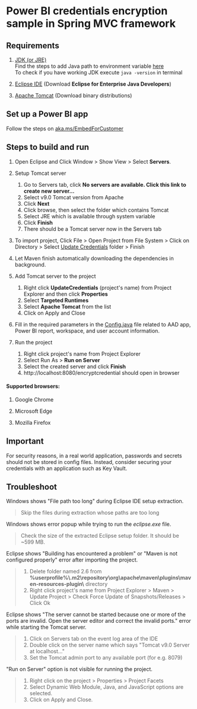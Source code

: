 # Power BI credentials encryption sample in Spring MVC framework

## Requirements

1. [JDK (or JRE)](https://www.oracle.com/java/technologies/javase/javase-jdk8-downloads.html)<br/>
Find the steps to add Java path to environment variable [here](https://docs.oracle.com/javase/7/docs/webnotes/install/windows/jdk-installation-windows.html#path)<br/>
    To check if you have working JDK execute `java -version` in terminal

2. [Eclipse IDE](https://www.eclipse.org/downloads/packages/) (Download **Eclipse for Enterprise Java Developers**)

3. [Apache Tomcat](https://tomcat.apache.org/download-90.cgi) (Download binary distributions)

## Set up a Power BI app

Follow the steps on [aka.ms/EmbedForCustomer](https://aka.ms/embedforcustomer)

## Steps to build and run

1. Open Eclipse and Click Window > Show View > Select __Servers__.

2. Setup Tomcat server
    1. Go to Servers tab, click __No servers are available. Click this link to create new server...__
    2. Select v9.0 Tomcat version from Apache
    3. Click __Next__
    4. Click browse, then select the folder which contains Tomcat
    5. Select JRE which is available through system variable
    6. Click __Finish__
    7. There should be a Tomcat server now in the Servers tab

1. To import project,
Click File > Open Project from File System > Click on Directory > Select [Update Credentials](./) folder > Finish

2. Let Maven finish automatically downloading the dependencies in background.

3. Add Tomcat server to the project
    1. Right click __UpdateCredentials__ (project's name) from Project Explorer and then click __Properties__
    2. Select __Targeted Runtimes__
    3. Select __Apache Tomcat__ from the list
    4. Click on Apply and Close

4. Fill in the required parameters in the [Config.java](./src/main/java/com/updatecredentialsample/encryptcredential/config/Config.java) file related to AAD app, Power BI report, workspace, and user account information.

5. Run the project
    1. Right click project's name from Project Explorer
    2. Select Run As > __Run on Server__
    3. Select the created server and click __Finish__
    4. http://localhost:8080/encryptcredential should open in browser

#### Supported browsers:

1. Google Chrome

2. Microsoft Edge

3. Mozilla Firefox

## Important

For security reasons, in a real world application, passwords and secrets should not be stored in config files. Instead, consider securing your credentials with an application such as Key Vault.

## Troubleshoot

Windows shows "File path too long" during Eclipse IDE setup extraction.

> Skip the files during extraction whose paths are too long

Windows shows error popup while trying to run the *eclipse.exe* file.

> Check the size of the extracted Eclipse setup folder. It should be ~599 MB.

Eclipse shows "Building has encountered a problem" or "Maven is not configured properly" error after importing the project.

> 1. Delete folder named 2.6 from __%userprofile%\\.m2\repository\org\apache\maven\plugins\maven-resources-plugin\\__ directory
> 2. Right click project's name from Project Explorer > Maven > Update Project > Check Force Update of Snapshots/Releases > Click Ok

Eclipse shows "The server cannot be started because one or more of the ports are invalid. Open the server editor and correct the invalid ports." error while starting the Tomcat server.

> 1. Click on Servers tab on the event log area of the IDE
> 2. Double click on the server name which says "Tomcat v9.0 Server at localhost..."
> 3. Set the Tomcat admin port to any available port (for e.g. 8079)

"Run on Server" option is not visible for running the project.

> 1. Right click on the project > Properties > Project Facets
> 2. Select Dynamic Web Module, Java, and JavaScript options are selected.
> 3. Click on Apply and Close.
